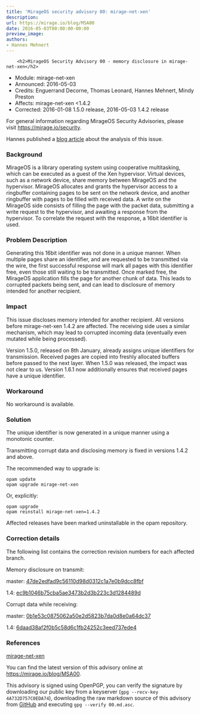 ```yaml
---
title: 'MirageOS security advisory 00: mirage-net-xen'
description:
url: https://mirage.io/blog/MSA00
date: 2016-05-03T00:00:00-00:00
preview_image:
authors:
- Hannes Mehnert
---
```



        <h2>MirageOS Security Advisory 00 - memory disclosure in mirage-net-xen</h2>
<ul>
<li>Module:       mirage-net-xen
</li>
<li>Announced:    2016-05-03
</li>
<li>Credits:      Enguerrand Decorne, Thomas Leonard, Hannes Mehnert, Mindy Preston
</li>
<li>Affects:      mirage-net-xen &lt;1.4.2
</li>
<li>Corrected:    2016-01-08 1.5.0 release, 2016-05-03 1.4.2 release
</li>
</ul>
<p>For general information regarding MirageOS Security Advisories,
please visit <a href="https://mirage.io/security">https://mirage.io/security</a>.</p>
<p>Hannes published a <a href="https://hannes.nqsb.io/Posts/BadRecordMac">blog article</a> about
the analysis of this issue.</p>
<h3>Background</h3>
<p>MirageOS is a library operating system using cooperative multitasking, which can
be executed as a guest of the Xen hypervisor.  Virtual devices, such as a
network device, share memory between MirageOS and the hypervisor.  MirageOS
allocates and grants the hypervisor access to a ringbuffer containing pages to
be sent on the network device, and another ringbuffer with pages to be filled
with received data.  A write on the MirageOS side consists of filling the page
with the packet data, submitting a write request to the hypervisor, and awaiting
a response from the hypervisor.  To correlate the request with the response, a
16bit identifier is used.</p>
<h3>Problem Description</h3>
<p>Generating this 16bit identifier was not done in a unique manner.  When multiple
pages share an identifier, and are requested to be transmitted via the wire, the
first successful response will mark all pages with this identifier free, even
those still waiting to be transmitted.  Once marked free, the MirageOS
application fills the page for another chunk of data.  This leads to corrupted
packets being sent, and can lead to disclosure of memory intended for another
recipient.</p>
<h3>Impact</h3>
<p>This issue discloses memory intended for another recipient.  All versions before
mirage-net-xen 1.4.2 are affected.  The receiving side uses a similar mechanism,
which may lead to corrupted incoming data (eventually even mutated while being
processed).</p>
<p>Version 1.5.0, released on 8th January, already assigns unique identifiers for
transmission.  Received pages are copied into freshly allocated buffers before
passed to the next layer.  When 1.5.0 was released, the impact was not clear to
us.  Version 1.6.1 now additionally ensures that received pages have a unique
identifier.</p>
<h3>Workaround</h3>
<p>No workaround is available.</p>
<h3>Solution</h3>
<p>The unique identifier is now generated in a unique manner using a monotonic
counter.</p>
<p>Transmitting corrupt data and disclosing memory is fixed in versions 1.4.2 and
above.</p>
<p>The recommended way to upgrade is:</p>
<pre><code class="language-bash">opam update
opam upgrade mirage-net-xen
</code></pre>
<p>Or, explicitly:</p>
<pre><code class="language-bash">opam upgrade
opam reinstall mirage-net-xen=1.4.2
</code></pre>
<p>Affected releases have been marked uninstallable in the opam repository.</p>
<h3>Correction details</h3>
<p>The following list contains the correction revision numbers for each
affected branch.</p>
<p>Memory disclosure on transmit:</p>
<p>master: <a href="https://github.com/mirage/mirage-net-xen/commit/47de2edfad9c56110d98d0312c1a7e0b9dcc8fbf">47de2edfad9c56110d98d0312c1a7e0b9dcc8fbf</a></p>
<p>1.4: <a href="https://github.com/mirage/mirage-net-xen/commit/ec9b1046b75cba5ae3473b2d3b223c3d1284489d">ec9b1046b75cba5ae3473b2d3b223c3d1284489d</a></p>
<p>Corrupt data while receiving:</p>
<p>master: <a href="https://github.com/mirage/mirage-net-xen/commit/0b1e53c0875062a50e2d5823b7da0d8e0a64dc37">0b1e53c0875062a50e2d5823b7da0d8e0a64dc37</a></p>
<p>1.4: <a href="https://github.com/mirage/mirage-net-xen/commit/6daad38af2f0b5c58d6c1fb24252c3eed737ede4">6daad38af2f0b5c58d6c1fb24252c3eed737ede4</a></p>
<h3>References</h3>
<p><a href="https://github.com/mirage/mirage-net-xen">mirage-net-xen</a></p>
<p>You can find the latest version of this advisory online at
<a href="https://mirage.io/blog/MSA00">https://mirage.io/blog/MSA00</a>.</p>
<p>This advisory is signed using OpenPGP, you can verify the signature
by downloading our public key from a keyserver (<code>gpg --recv-key 4A732D757C0EDA74</code>),
downloading the raw markdown source of this advisory from <a href="https://raw.githubusercontent.com/mirage/mirage-www/master/tmpl/advisories/00.txt.asc">GitHub</a>
and executing <code>gpg --verify 00.md.asc</code>.</p>

      
